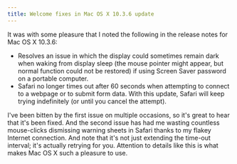 ```yaml
---
title: Welcome fixes in Mac OS X 10.3.6 update
---
```


It was with some pleasure that I noted the following in the release notes for Mac OS X 10.3.6:

-   Resolves an issue in which the display could sometimes remain dark when waking from display sleep (the mouse pointer might appear, but normal function could not be restored) if using Screen Saver password on a portable computer.
-   Safari no longer times out after 60 seconds when attempting to connect to a webpage or to submit form data. With this update, Safari will keep trying indefinitely (or until you cancel the attempt).

I've been bitten by the first issue on multiple occasions, so it's great to hear that it's been fixed. And the second issue has had me wasting countless mouse-clicks dismissing warning sheets in Safari thanks to my flakey Internet connection. And note that it's not just extending the time-out interval; it's actually retrying for you. Attention to details like this is what makes Mac OS X such a pleasure to use.
